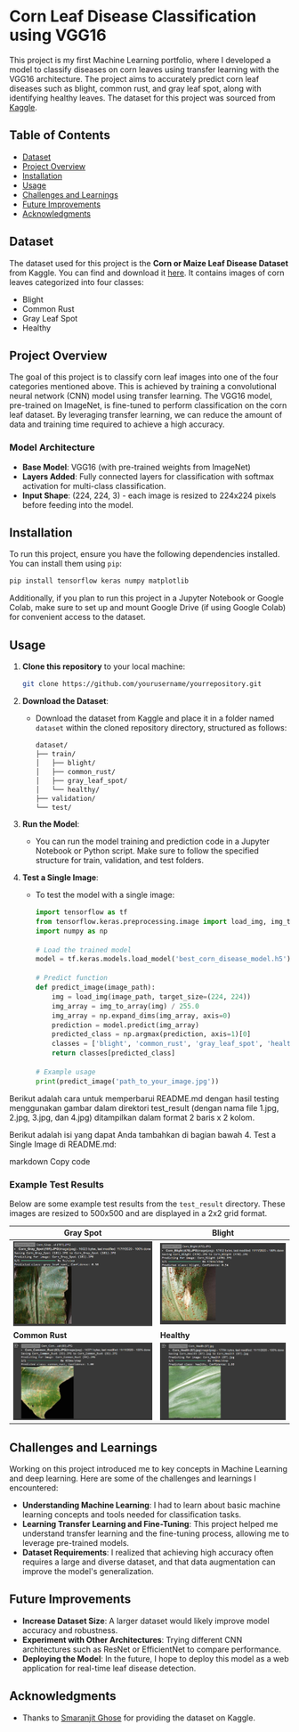 # Corn Leaf Disease Classification using VGG16

This project is my first Machine Learning portfolio, where I developed a model to classify diseases on corn leaves using transfer learning with the VGG16 architecture. The project aims to accurately predict corn leaf diseases such as blight, common rust, and gray leaf spot, along with identifying healthy leaves. The dataset for this project was sourced from [Kaggle](https://www.kaggle.com/datasets/smaranjitghose/corn-or-maize-leaf-disease-dataset).

## Table of Contents
- [Dataset](#dataset)
- [Project Overview](#project-overview)
- [Installation](#installation)
- [Usage](#usage)
- [Challenges and Learnings](#challenges-and-learnings)
- [Future Improvements](#future-improvements)
- [Acknowledgments](#acknowledgments)

## Dataset
The dataset used for this project is the **Corn or Maize Leaf Disease Dataset** from Kaggle. You can find and download it [here](https://www.kaggle.com/datasets/smaranjitghose/corn-or-maize-leaf-disease-dataset). It contains images of corn leaves categorized into four classes:
- Blight
- Common Rust
- Gray Leaf Spot
- Healthy

## Project Overview
The goal of this project is to classify corn leaf images into one of the four categories mentioned above. This is achieved by training a convolutional neural network (CNN) model using transfer learning. The VGG16 model, pre-trained on ImageNet, is fine-tuned to perform classification on the corn leaf dataset. By leveraging transfer learning, we can reduce the amount of data and training time required to achieve a high accuracy.

### Model Architecture
- **Base Model**: VGG16 (with pre-trained weights from ImageNet)
- **Layers Added**: Fully connected layers for classification with softmax activation for multi-class classification.
- **Input Shape**: (224, 224, 3) - each image is resized to 224x224 pixels before feeding into the model.

## Installation
To run this project, ensure you have the following dependencies installed. You can install them using `pip`:

```bash
pip install tensorflow keras numpy matplotlib
```

Additionally, if you plan to run this project in a Jupyter Notebook or Google Colab, make sure to set up and mount Google Drive (if using Google Colab) for convenient access to the dataset.

## Usage
1. **Clone this repository** to your local machine:
   ```bash
   git clone https://github.com/yourusername/yourrepository.git
   ```

2. **Download the Dataset**:
   - Download the dataset from Kaggle and place it in a folder named `dataset` within the cloned repository directory, structured as follows:
     ```
     dataset/
     ├── train/
     │   ├── blight/
     │   ├── common_rust/
     │   ├── gray_leaf_spot/
     │   └── healthy/
     ├── validation/
     └── test/
     ```

3. **Run the Model**:
   - You can run the model training and prediction code in a Jupyter Notebook or Python script. Make sure to follow the specified structure for train, validation, and test folders.

4. **Test a Single Image**:
   - To test the model with a single image:
     ```python
     import tensorflow as tf
     from tensorflow.keras.preprocessing.image import load_img, img_to_array
     import numpy as np

     # Load the trained model
     model = tf.keras.models.load_model('best_corn_disease_model.h5')

     # Predict function
     def predict_image(image_path):
         img = load_img(image_path, target_size=(224, 224))
         img_array = img_to_array(img) / 255.0
         img_array = np.expand_dims(img_array, axis=0)
         prediction = model.predict(img_array)
         predicted_class = np.argmax(prediction, axis=1)[0]
         classes = ['blight', 'common_rust', 'gray_leaf_spot', 'healthy']
         return classes[predicted_class]

     # Example usage
     print(predict_image('path_to_your_image.jpg'))
     ```


Berikut adalah cara untuk memperbarui README.md dengan hasil testing menggunakan gambar dalam direktori test_result (dengan nama file 1.jpg, 2.jpg, 3.jpg, dan 4.jpg) ditampilkan dalam format 2 baris x 2 kolom.

Berikut adalah isi yang dapat Anda tambahkan di bagian bawah 4. Test a Single Image di README.md:

markdown
Copy code
### Example Test Results

Below are some example test results from the `test_result` directory. These images are resized to 500x500 and are displayed in a 2x2 grid format.

| Gray Spot | Blight |
|---------|---------|
| ![Image 1](test_result/1.png) | ![Image 2](test_result/2.png) |
| <b>Common Rust | <b>Healthy |
| ![Image 3](test_result/3.png) | ![Image 4](test_result/4.png) |

## Challenges and Learnings
Working on this project introduced me to key concepts in Machine Learning and deep learning. Here are some of the challenges and learnings I encountered:
- **Understanding Machine Learning**: I had to learn about basic machine learning concepts and tools needed for classification tasks.
- **Learning Transfer Learning and Fine-Tuning**: This project helped me understand transfer learning and the fine-tuning process, allowing me to leverage pre-trained models.
- **Dataset Requirements**: I realized that achieving high accuracy often requires a large and diverse dataset, and that data augmentation can improve the model's generalization.

## Future Improvements
- **Increase Dataset Size**: A larger dataset would likely improve model accuracy and robustness.
- **Experiment with Other Architectures**: Trying different CNN architectures such as ResNet or EfficientNet to compare performance.
- **Deploying the Model**: In the future, I hope to deploy this model as a web application for real-time leaf disease detection.

## Acknowledgments
- Thanks to [Smaranjit Ghose](https://www.kaggle.com/smaranjitghose) for providing the dataset on Kaggle.

